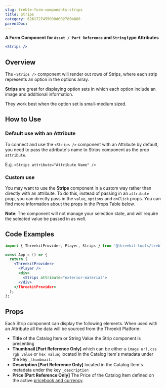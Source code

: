 ```yaml
---
slug: treble-form-components-strips
title: Strips
category: 6261727455090d002780b880
parentDoc:
---
```


**A Form Component for `Asset / Part Reference` and `String` type Attributes**

```jsx
<Strips />
```

## Overview

The `<Strips />` component will render out rows of Strips, where each strip
represents an option in the options array.

**Strips** are great for displaying option sets in which each option include an image and additional information.

They work best when the option set is small-medium sized.

## How to Use

### Default use with an Attribute

To connect and use the `<Strips />` component with an Attribute by default, you need to pass the attribute's name
to Strips component as the prop `attribute`.

E.g. `<Strips attribute="Attribute Name" />`

### Custom use

You may want to use the **Strips** component in a custom way rather than directly
with an attribute. To do this, instead of passing in an `attribute` prop, you
can directly pass in the `value`, `options` and `onClick` props. You can find more
information about the props in the Props Table below.

**Note**: The component will not manage your selection state, and will require
the selected value be passed in as well.

## Code Examples

```jsx
import { ThreekitProvider, Player, Strips } from '@threekit-tools/treble';

const App = () => {
  return (
    <ThreekitProvider>
      <Player />
      <div>
        <Strips attribute="exterior-material">
      </div>
    </ThreekitProvider>
  );
};
```

## Props

Each Strip component can display the following elements. When used
with an Attribute all the data will be sourced from the Threekit Platform:

- **Title** of the Catalog Item or String Value the Strip component is presenting
- **Thumbnail [Part Reference Only]** which can be either a `image url`, `css rgb value` or
  `hex value`; located in the Catalog Item's metadata under the key `_thumbnail`.
- **Description [Part Reference Only]** located in the Catalog Item's metadata
  under the key `_description`
- **Price [Part Reference Only]** The Price of the Catalog Item defined on the
  active [pricebook and currency](https://docs.threekit.com/docs/adding-pricing).
